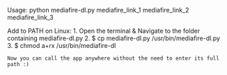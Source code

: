 Usage:
    python mediafire-dl.py mediafire_link_1 mediafire_link_2 mediafire_link_3

Add to PATH on Linux:
    1. Open the terminal & Navigate to the folder containing mediafire-dl.py
    2. $ cp mediafire-dl.py /usr/bin/mediafire-dl.py
    3. $ chmod a+rx /usr/bin/mediafire-dl

    Now you can call the app anywhere without the need to enter its full path :)